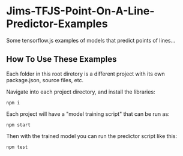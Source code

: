 # Jims-TFJS-Point-On-A-Line-Predictor-Examples
Some tensorflow.js examples of models that predict points of lines...

## How To Use These Examples
Each folder in this root diretory is a different project with its own package.json, source files, etc.

Navigate into each project directory, and install the libraries: 

```
npm i
```

Each project will have a "model training script" that can be run as:
```
npm start
```

Then with the trained model you can run the predictor script like this:
```
npm test
```
